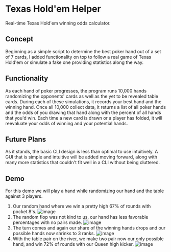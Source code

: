 # Texas Hold'em Helper
Real-time Texas Hold'em winning odds calculator.

## Concept
Beginning as a simple script to determine the best poker hand out of a set of 7 cards, I added functionality on top to follow a real game of Texas Hold'em or simulate a fake one providing statistics along the way. 

## Functionality
As each hand of poker progresses, the program runs 10,000 hands randomizing the opponents' cards as well as the yet to be revealed table cards. During each of these simulations, it records your best hand and the winning hand. Once all 10,000 collect data, it returns a list of all poker hands and the odds of you drawing that hand along with the percent of all hands that you'd win. Each time a new card is drawn or a player has folded, it will reevaluate your odds of winning and your potential hands.

## Future Plans
As it stands, the basic CLI design is less than optimal to use intuitively. A GUI that is simple and intuitive will be added moving forward, along with many more statistics that couldn't fit well in a CLI without being cluttered. 

## Demo
For this demo we will play a hand while randomizing our hand and the table against 3 players.
1. Our random hand where we win a pretty high 67% of rounds with pocket 8's.
![image](https://user-images.githubusercontent.com/24580466/173734948-5d53f48c-dfaa-4c17-a7d8-562c3b42682d.png)
2. The random flop was not kind to us, our hand has less favorable percentages with no pairs made.
![image](https://user-images.githubusercontent.com/24580466/173734991-cda96883-86af-40e6-bc51-398ce013bb24.png)
3. The turn comes and again our share of the winning hands drops and our possible hands now shrinks to 3 ranks.
![image](https://user-images.githubusercontent.com/24580466/173735046-e4f17143-00d7-48ac-854e-198785a0ec61.png)
4. With the table pair on the river, we make two pair now our only possible hand, and win 72% of rounds with our Queen high kicker.
![image](https://user-images.githubusercontent.com/24580466/173735085-c825b2ea-da3e-4e4d-b307-4c9e3eda495f.png)
